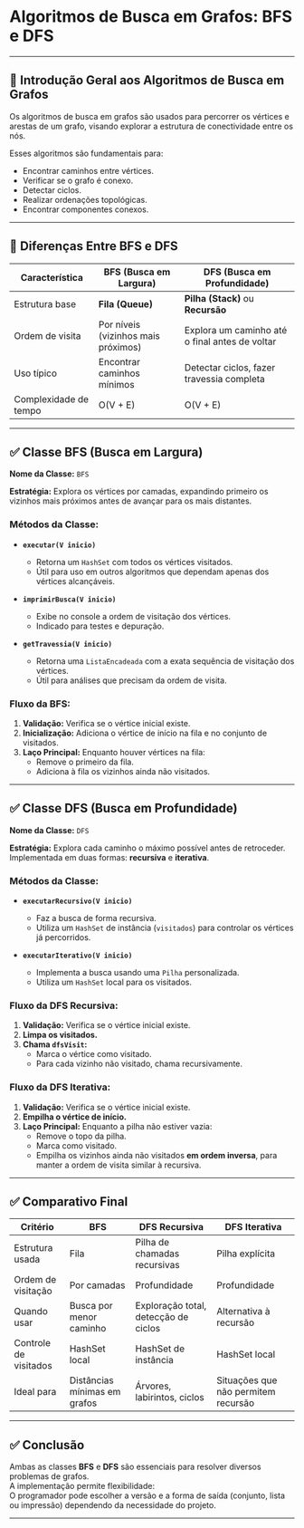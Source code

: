 # Algoritmos de Busca em Grafos: BFS e DFS

---

## 📌 Introdução Geral aos Algoritmos de Busca em Grafos

Os algoritmos de busca em grafos são usados para percorrer os vértices e arestas de um grafo, visando explorar a estrutura de conectividade entre os nós.

Esses algoritmos são fundamentais para:

- Encontrar caminhos entre vértices.
- Verificar se o grafo é conexo.
- Detectar ciclos.
- Realizar ordenações topológicas.
- Encontrar componentes conexos.

---

## 🔎 Diferenças Entre BFS e DFS

| Característica          | BFS (Busca em Largura)                | DFS (Busca em Profundidade)          |
|------------------------ | ------------------------------------- | ----------------------------------- |
| Estrutura base          | **Fila (Queue)**                     | **Pilha (Stack)** ou **Recursão**   |
| Ordem de visita         | Por níveis (vizinhos mais próximos)  | Explora um caminho até o final antes de voltar |
| Uso típico              | Encontrar caminhos mínimos           | Detectar ciclos, fazer travessia completa |
| Complexidade de tempo   | O(V + E)                             | O(V + E)                            |

---

## ✅ Classe BFS (Busca em Largura)

**Nome da Classe:** `BFS`

**Estratégia:** Explora os vértices por camadas, expandindo primeiro os vizinhos mais próximos antes de avançar para os mais distantes.

### Métodos da Classe:

- **`executar(V inicio)`**
    - Retorna um `HashSet` com todos os vértices visitados.
    - Útil para uso em outros algoritmos que dependam apenas dos vértices alcançáveis.

- **`imprimirBusca(V inicio)`**
    - Exibe no console a ordem de visitação dos vértices.
    - Indicado para testes e depuração.

- **`getTravessia(V inicio)`**
    - Retorna uma `ListaEncadeada` com a exata sequência de visitação dos vértices.
    - Útil para análises que precisam da ordem de visita.

### Fluxo da BFS:

1. **Validação:** Verifica se o vértice inicial existe.
2. **Inicialização:** Adiciona o vértice de início na fila e no conjunto de visitados.
3. **Laço Principal:** Enquanto houver vértices na fila:
    - Remove o primeiro da fila.
    - Adiciona à fila os vizinhos ainda não visitados.

---

## ✅ Classe DFS (Busca em Profundidade)

**Nome da Classe:** `DFS`

**Estratégia:** Explora cada caminho o máximo possível antes de retroceder. Implementada em duas formas: **recursiva** e **iterativa**.

### Métodos da Classe:

- **`executarRecursivo(V inicio)`**
    - Faz a busca de forma recursiva.
    - Utiliza um `HashSet` de instância (`visitados`) para controlar os vértices já percorridos.

- **`executarIterativo(V inicio)`**
    - Implementa a busca usando uma `Pilha` personalizada.
    - Utiliza um `HashSet` local para os visitados.

### Fluxo da DFS Recursiva:

1. **Validação:** Verifica se o vértice inicial existe.
2. **Limpa os visitados.**
3. **Chama `dfsVisit`:**
    - Marca o vértice como visitado.
    - Para cada vizinho não visitado, chama recursivamente.

### Fluxo da DFS Iterativa:

1. **Validação:** Verifica se o vértice inicial existe.
2. **Empilha o vértice de início.**
3. **Laço Principal:** Enquanto a pilha não estiver vazia:
    - Remove o topo da pilha.
    - Marca como visitado.
    - Empilha os vizinhos ainda não visitados **em ordem inversa**, para manter a ordem de visita similar à recursiva.

---

## ✅ Comparativo Final

| Critério                        | BFS                           | DFS Recursiva                   | DFS Iterativa                |
|-------------------------------- | ----------------------------- | ------------------------------- | --------------------------- |
| Estrutura usada                 | Fila                          | Pilha de chamadas recursivas    | Pilha explícita             |
| Ordem de visitação              | Por camadas                   | Profundidade                    | Profundidade                |
| Quando usar                     | Busca por menor caminho       | Exploração total, detecção de ciclos | Alternativa à recursão |
| Controle de visitados           | HashSet local                 | HashSet de instância            | HashSet local               |
| Ideal para                      | Distâncias mínimas em grafos | Árvores, labirintos, ciclos     | Situações que não permitem recursão |

---

## ✅ Conclusão

Ambas as classes **BFS** e **DFS** são essenciais para resolver diversos problemas de grafos.  
A implementação permite flexibilidade:  
O programador pode escolher a versão e a forma de saída (conjunto, lista ou impressão) dependendo da necessidade do projeto.

---
